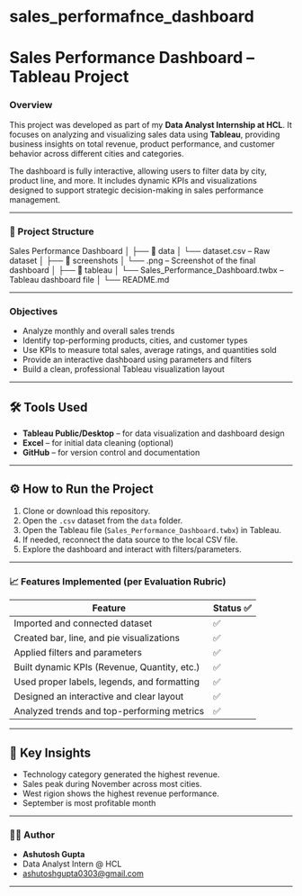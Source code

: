 # sales_performafnce_dashboard
# Sales Performance Dashboard – Tableau Project

### Overview
This project was developed as part of my **Data Analyst Internship at HCL**. It focuses on analyzing and visualizing sales data using **Tableau**, providing business insights on total revenue, product performance, and customer behavior across different cities and categories.

The dashboard is fully interactive, allowing users to filter data by city, product line, and more. It includes dynamic KPIs and visualizations designed to support strategic decision-making in sales performance management.

---

### 📁 Project Structure

Sales Performance Dashboard
│
├── 📂 data
│   └── dataset.csv  – Raw dataset 
│
├── 📂 screenshots
│   └── .png  – Screenshot of the final dashboard
│
├── 📂 tableau
│   └── Sales_Performance_Dashboard.twbx – Tableau dashboard file
│
└── README.md


---

###  Objectives

- Analyze monthly and overall sales trends
- Identify top-performing products, cities, and customer types
- Use KPIs to measure total sales, average ratings, and quantities sold
- Provide an interactive dashboard using parameters and filters
- Build a clean, professional Tableau visualization layout

---

## 🛠️ Tools Used

- **Tableau Public/Desktop** – for data visualization and dashboard design
- **Excel** – for initial data cleaning (optional)
- **GitHub** – for version control and documentation

---

## ⚙️ How to Run the Project

1. Clone or download this repository.
2. Open the `.csv` dataset from the `data` folder.
3. Open the Tableau file (`Sales_Performance_Dashboard.twbx`) in Tableau.
4. If needed, reconnect the data source to the local CSV file.
5. Explore the dashboard and interact with filters/parameters.

---


### 📈 Features Implemented (per Evaluation Rubric)

| Feature                                      | Status ✅ |
|---------------------------------------------|-----------|
| Imported and connected dataset              | ✅        |
| Created bar, line, and pie visualizations   | ✅        |
| Applied filters and parameters              | ✅        |
| Built dynamic KPIs (Revenue, Quantity, etc.)| ✅        |
| Used proper labels, legends, and formatting | ✅        |
| Designed an interactive and clear layout    | ✅        |
| Analyzed trends and top-performing metrics  | ✅        |

---

## 🧠 Key Insights

- Technology category generated the highest revenue.
- Sales peak during November across most cities.
- West rigion shows the highest revenue performance.
- September is most profitable month

---

### 👨‍💻 Author

- **Ashutosh Gupta**
- Data Analyst Intern @ HCL
- ashutoshgupta0303@gmail.com

---
